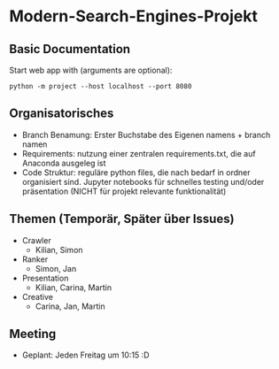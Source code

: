 # Modern-Search-Engines-Projekt
## Basic Documentation

Start web app with (arguments are optional):

```
python -m project --host localhost --port 8080
```

## Organisatorisches
- Branch Benamung: Erster Buchstabe des Eigenen namens + branch namen
- Requirements: nutzung einer zentralen requirements.txt, die auf Anaconda ausgeleg ist
- Code Struktur: reguläre python files, die nach bedarf in ordner organisiert sind. Jupyter notebooks für schnelles testing und/oder präsentation (NICHT für projekt relevante funktionalität)
## Themen (Temporär, Später über Issues)
- Crawler
  - Kilian, Simon
- Ranker
  - Simon, Jan
- Presentation
  - Kilian, Carina, Martin
- Creative
  - Carina, Jan, Martin
## Meeting 
- Geplant: Jeden Freitag um 10:15 :D
